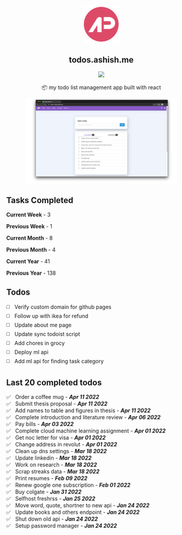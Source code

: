 <p align="center">
  <img src="https://raw.githubusercontent.com/ashishdotme/assets/master/logo.png" alt="drawing" width="100"/>
</p>

<h2 align="center">todos.ashish.me</h2>

<p align="center">
<a href="https://img.shields.io/github/last-commit/ashishdotme/todos.ashish.me?style=for-the-badge"><img src="https://img.shields.io/github/last-commit/ashishdotme/todos.ashish.me?style=for-the-badge"></a>
</p>

<p align="center">📦 my todo list management app built with react </p>

<div style='margin:0 auto;width:80%;'>
  <img src="./assets/todos.png" alt="drawing"/>
</div>

## Tasks Completed

<!-- week starts --><b>Current Week</b> - 3 
 <b>Previous Week</b> - 1<!-- week ends --><br>
<!-- month starts --><b>Current Month</b> - 8 
 <b>Previous Month</b> - 4<!-- month ends --><br>
<!-- year starts --><b>Current Year</b> - 41 
 <b>Previous Year</b> - 138<!-- year ends --><br>

## Todos

<!-- todos starts -->
◻️ &nbsp; Verify custom domain for github pages<br>◻️ &nbsp; Follow up with ikea for refund<br>◻️ &nbsp; Update about me page<br>◻️ &nbsp; Update sync todoist script<br>◻️ &nbsp; Add chores in grocy<br>◻️ &nbsp; Deploy ml api<br>◻️ &nbsp; Add ml api for finding task category
<!-- todos ends -->

## Last 20 completed todos

<!-- completed starts -->
✅ &nbsp; Order a coffee mug - **_Apr 11 2022_**<br>✅ &nbsp; Submit thesis proposal - **_Apr 11 2022_**<br>✅ &nbsp; Add names to table and figures in thesis - **_Apr 11 2022_**<br>✅ &nbsp; Complete introduction and literature review - **_Apr 06 2022_**<br>✅ &nbsp; Pay bills - **_Apr 03 2022_**<br>✅ &nbsp; Complete cloud machine learning assignment - **_Apr 01 2022_**<br>✅ &nbsp; Get noc letter for visa - **_Apr 01 2022_**<br>✅ &nbsp; Change address in revolut - **_Apr 01 2022_**<br>✅ &nbsp; Clean up dns settings - **_Mar 18 2022_**<br>✅ &nbsp; Update linkedin - **_Mar 18 2022_**<br>✅ &nbsp; Work on research - **_Mar 18 2022_**<br>✅ &nbsp; Scrap streaks data - **_Mar 18 2022_**<br>✅ &nbsp; Print resumes - **_Feb 09 2022_**<br>✅ &nbsp; Renew google one subscription - **_Feb 01 2022_**<br>✅ &nbsp; Buy colgate - **_Jan 31 2022_**<br>✅ &nbsp; Selfhost freshrss - **_Jan 25 2022_**<br>✅ &nbsp; Move word, quote, shortner to new api - **_Jan 24 2022_**<br>✅ &nbsp; Update books and others endpoint - **_Jan 24 2022_**<br>✅ &nbsp; Shut down old api - **_Jan 24 2022_**<br>✅ &nbsp; Setup password manager - **_Jan 24 2022_**
<!-- completed ends -->
